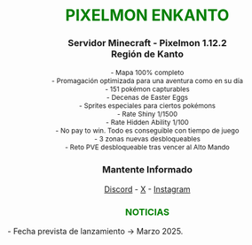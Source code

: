 
<div style="color: green; text-align: center;"><h1>PIXELMON ENKANTO</h1></div>
<div style="text-align: center;"><h3>Servidor Minecraft - Pixelmon 1.12.2<br> Región de Kanto</h3></div>
<div style="text-align: center; font-size: 12px;">
- Mapa 100% completo<br>
- Promagación optimizada para una aventura como en su día<br>
- 151 pokémon capturables<br>
- Decenas de Easter Eggs<br>
- Sprites especiales para ciertos pokémons<br>
- Rate Shiny 1/1500<br>
- Rate Hidden Ability 1/100<br>
- No pay to win. Todo es conseguible con tiempo de juego<br>
- 3 zonas nuevas desbloqueables<br>
- Reto PVE desbloqueable tras vencer al Alto Mando<br>
</div>

<div style="text-align: center;"><h3>Mantente Informado</h3></div>
<div style="text-align: center;">
<a href="https://pixelmon-enkanto.com">Discord</a> - <a href="https://discord.gg/GQqXDHxgre">X</a> - <a href="https://www.instagram.com/pixelmonenkanto">Instagram</a><br>
</div>
<div style="color: green; text-align: center;"><h3>NOTICIAS</h3></div>
- Fecha prevista de lanzamiento -> Marzo 2025.
